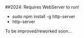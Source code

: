 ##2024:
Requires WebServer to run!

- sudo npm install -g http-server
- http-server

To be improved/reworked soon...
